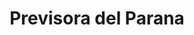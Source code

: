 ---
title: "Previsora del Parana"
url: /corrientes/previsora-del-parana/
shop: directores de funerarias
---